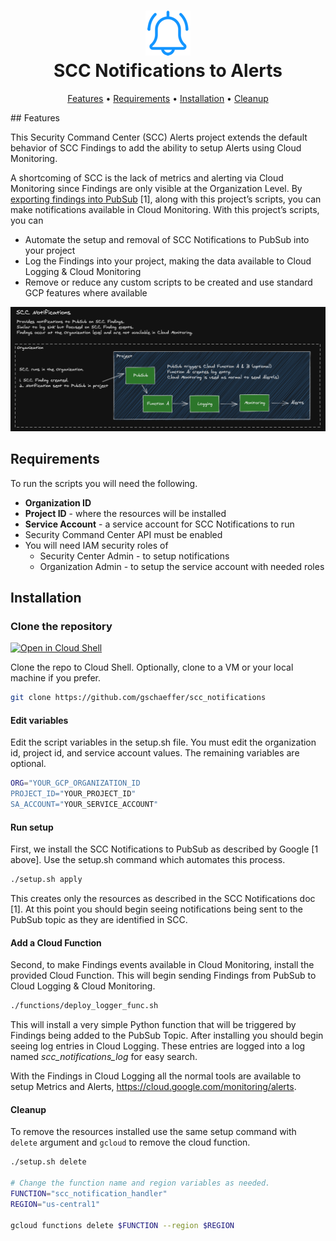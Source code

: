 <h1 align="center">
<img src="img/alert1b.png" alt="SCC Alerts">
<br>SCC Notifications to Alerts
</h1>
<p align="center">
  <a href="#features">Features</a> •
  <a href="#requirements">Requirements</a> • 
  <a href="#installation">Installation</a> •
  <a href="#cleanup">Cleanup</a>
</p>
## Features

This Security Command Center (SCC) Alerts project extends the default behavior of SCC Findings to add the ability to setup Alerts using Cloud Monitoring.

A shortcoming of SCC is the lack of metrics and alerting via Cloud Monitoring since Findings are only visible at the Organization Level. By [exporting findings into PubSub](https://cloud.google.com/security-command-center/docs/how-to-notifications) [1], along with this project’s scripts, you can make notifications available in Cloud Monitoring. With this project’s scripts, you can

- Automate the setup and removal of SCC Notifications to PubSub into your project
- Log the Findings into your project, making the data available to Cloud Logging & Cloud Monitoring
- Remove or reduce any custom scripts to be created and use standard GCP features where available

![diagram](img/scc_notifications.png)

## Requirements

To run the scripts you will need the following.

- **Organization ID**
- **Project ID** - where the resources will be installed
- **Service Account** - a service account for SCC Notifications to run
- Security Command Center API must be enabled
- You will need IAM security roles of 
  - Security Center Admin - to setup notifications
  - Organization Admin - to setup the service account with needed roles

## Installation

### Clone the repository 

[![Open in Cloud Shell](https://gstatic.com/cloudssh/images/open-btn.svg)](https://ssh.cloud.google.com/cloudshell/editor?cloudshell_git_repo=https%3A%2F%2Fgithub.com%2Fgschaeffer%2Fscc_alerts&cloudshell_git_branch=main)

Clone the repo to Cloud Shell. Optionally, clone to a VM or your local machine if you prefer.
```bash
git clone https://github.com/gschaeffer/scc_notifications
```

#### Edit variables

Edit the script variables in the setup.sh file. You must edit the organization id, project id, and service account values. The remaining variables are optional.

```bash
ORG="YOUR_GCP_ORGANIZATION_ID
PROJECT_ID="YOUR_PROJECT_ID"
SA_ACCOUNT="YOUR_SERVICE_ACCOUNT"
```

#### Run setup

First, we install the SCC Notifications to PubSub as described by Google [1 above].  Use the setup.sh command which automates this process.

```bash
./setup.sh apply
```

This creates only the resources as described in the SCC Notifications doc [1]. At this point you should begin seeing notifications being sent to the PubSub topic as they are identified in SCC.

#### Add a Cloud Function

Second, to make Findings events available in Cloud Monitoring, install the provided Cloud Function. This will begin sending Findings from PubSub to Cloud Logging & Cloud Monitoring.

```bash
./functions/deploy_logger_func.sh
```

This will install a very simple Python function that will be triggered by Findings being added to the PubSub Topic. After installing you should begin seeing log entries in Cloud Logging. These entries are logged into a log named *scc_notifications_log* for easy search. 

With the Findings in Cloud Logging all the normal tools are available to setup Metrics and Alerts, https://cloud.google.com/monitoring/alerts. 

#### Cleanup

To remove the resources installed use the same setup command with `delete` argument and `gcloud` to remove the cloud function.

```bash
./setup.sh delete

# Change the function name and region variables as needed.
FUNCTION="scc_notification_handler"
REGION="us-central1"

gcloud functions delete $FUNCTION --region $REGION
```
